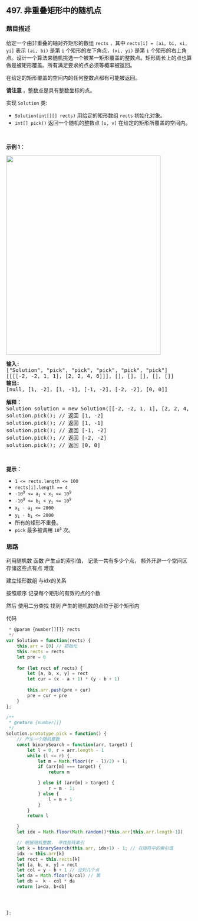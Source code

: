 ## 497. 非重叠矩形中的随机点

### 题目描述

<div class="notranslate"><p>给定一个由非重叠的轴对齐矩形的数组 <code>rects</code> ，其中 <code>rects[i] = [ai, bi, xi, yi]</code> 表示 <code>(ai, bi)</code> 是第 <code>i</code> 个矩形的左下角点，<code>(xi, yi)</code> 是第 <code>i</code> 个矩形的右上角点。设计一个算法来随机挑选一个被某一矩形覆盖的整数点。矩形周长上的点也算做是被矩形覆盖。所有满足要求的点必须等概率被返回。</p>

<p>在给定的矩形覆盖的空间内的任何整数点都有可能被返回。</p>

<p><strong>请注意&nbsp;</strong>，整数点是具有整数坐标的点。</p>

<p>实现&nbsp;<code>Solution</code>&nbsp;类:</p>

<ul>
	<li><code>Solution(int[][] rects)</code>&nbsp;用给定的矩形数组&nbsp;<code>rects</code> 初始化对象。</li>
	<li><code>int[] pick()</code>&nbsp;返回一个随机的整数点 <code>[u, v]</code> 在给定的矩形所覆盖的空间内。</li>
</ul>

<ol>
</ol>

<p>&nbsp;</p>

<p><strong>示例 1：</strong></p>

<p><img style="height: 539px; width: 419px;" src="https://assets.leetcode.com/uploads/2021/07/24/lc-pickrandomrec.jpg"></p>

<pre><strong>输入: 
</strong>["Solution", "pick", "pick", "pick", "pick", "pick"]
[[[[-2, -2, 1, 1], [2, 2, 4, 6]]], [], [], [], [], []]
<strong>输出: 
</strong>[null, [1, -2], [1, -1], [-1, -2], [-2, -2], [0, 0]]

<strong>解释：</strong>
Solution solution = new Solution([[-2, -2, 1, 1], [2, 2, 4, 6]]);
solution.pick(); // 返回 [1, -2]
solution.pick(); // 返回 [1, -1]
solution.pick(); // 返回 [-1, -2]
solution.pick(); // 返回 [-2, -2]
solution.pick(); // 返回 [0, 0]</pre>

<p>&nbsp;</p>

<p><strong>提示：</strong></p>

<ul>
	<li><code>1 &lt;= rects.length &lt;= 100</code></li>
	<li><code>rects[i].length == 4</code></li>
	<li><code>-10<sup>9</sup>&nbsp;&lt;= a<sub>i</sub>&nbsp;&lt; x<sub>i</sub>&nbsp;&lt;= 10<sup>9</sup></code></li>
	<li><code>-10<sup>9</sup>&nbsp;&lt;= b<sub>i</sub>&nbsp;&lt; y<sub>i</sub>&nbsp;&lt;= 10<sup>9</sup></code></li>
	<li><code>x<sub>i</sub>&nbsp;- a<sub>i</sub>&nbsp;&lt;= 2000</code></li>
	<li><code>y<sub>i</sub>&nbsp;- b<sub>i</sub>&nbsp;&lt;= 2000</code></li>
	<li>所有的矩形不重叠。</li>
	<li><code>pick</code> 最多被调用&nbsp;<code>10<sup>4</sup></code>&nbsp;次。</li>
</ul>
</div>


### 思路

利用随机数 函数 产生点的索引值，
记录一共有多少个点， 额外开辟一个空间区存储这些点有点 难度

建立矩形数组 与idx的关系

按照顺序 记录每个矩形的有效的点的个数

然后 使用二分查找 找到 产生的随机数的点位于那个矩形内

代码

```js
 * @param {number[][]} rects
 */
var Solution = function(rects) {
    this.arr = [0] // 初始化
    this.rects = rects
    let pre = 0
    
    for (let rect of rects) {
        let [a, b, x, y] = rect
        let cur = (x - a + 1) * (y - b + 1)
        
        this.arr.push(pre + cur)
        pre = cur + pre
    }
};

/**
 * @return {number[]}
 */
Solution.prototype.pick = function() {
    // 产生一个随机整数
    const binarySearch = function(arr, target) {
        let l = 0, r = arr.length - 1
        while (l <= r) {
            let m = Math.floor((r - l)/2) + l;
            if (arr[m] === target) {
                return m

            } else if (arr[m] > target) {
                r = m - 1;
            } else {
                l = m + 1
            }
        } 
        return l

    }
    let idx = Math.floor(Math.random()*this.arr[this.arr.length-1]) 

    // 根据随机整数， 寻找矩阵索引
    let k = binarySearch(this.arr, idx+1) - 1; // 在矩阵中的索引值
    idx -= this.arr[k] 
    let rect = this.rects[k]
    let [a, b, x, y] = rect
    let col = y - b + 1 // 没列几个点
    let da = Math.floor(k/col) // 第
    let db =  k - col * da
    return [a+da, b+db]




};

```